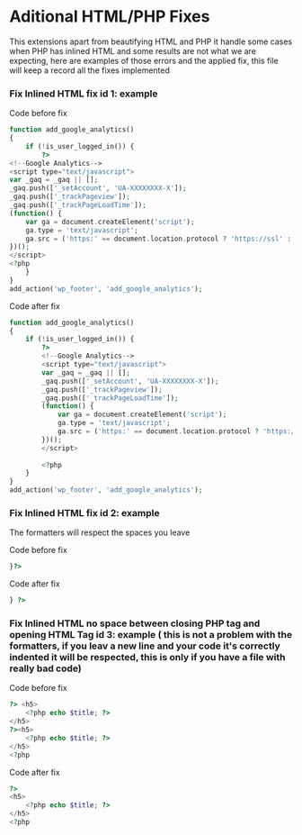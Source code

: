 # Aditional HTML/PHP Fixes

This extensions apart from beautifying HTML and PHP it handle some cases when PHP has inlined HTML and some results are not what we are expecting, here are examples of those errors and the applied fix, this file will keep a record all the fixes implemented

### Fix Inlined HTML fix id 1: example

Code before fix

```php
function add_google_analytics()
{
    if (!is_user_logged_in()) {
        ?>
<!--Google Analytics-->
<script type="text/javascript">
var _gaq = _gaq || [];
_gaq.push(['_setAccount', 'UA-XXXXXXXX-X']);
_gaq.push(['_trackPageview']);
_gaq.push(['_trackPageLoadTime']);
(function() {
    var ga = document.createElement('script');
    ga.type = 'text/javascript';
    ga.src = ('https:' == document.location.protocol ? 'https://ssl' : 'http://www') + '.google-analytics.com/ga.js';
})();
</script>        
<?php
    }
}
add_action('wp_footer', 'add_google_analytics');
```

Code after fix

```php
function add_google_analytics()
{
    if (!is_user_logged_in()) {
        ?>
        <!--Google Analytics-->
        <script type="text/javascript">
        var _gaq = _gaq || [];
        _gaq.push(['_setAccount', 'UA-XXXXXXXX-X']);
        _gaq.push(['_trackPageview']);
        _gaq.push(['_trackPageLoadTime']);
        (function() {
            var ga = document.createElement('script');
            ga.type = 'text/javascript';
            ga.src = ('https:' == document.location.protocol ? 'https://ssl' : 'http://www') + '.google-analytics.com/ga.js';
        })();
        </script>
        
        <?php
    }
}
add_action('wp_footer', 'add_google_analytics');
```


### Fix Inlined HTML fix id 2: example
The formatters will respect the spaces you leave

Code before fix
```php
}?>
```

Code after fix
```php
} ?>
```


### Fix Inlined HTML no space between closing PHP tag and opening HTML Tag id 3: example ( this is not a problem with the formatters, if you leav a new line and your code it's correctly indented it will be respected, this is only if you have a file with really bad code)

Code before fix
```php
?> <h5>
    <?php echo $title; ?>
</h5>
?><h5>
    <?php echo $title; ?>
</h5>
<?php
```

Code after fix
```php
?>
<h5>
    <?php echo $title; ?>
</h5>
<?php
```